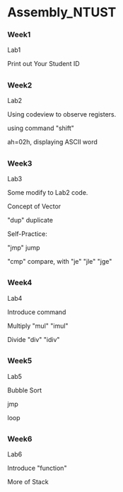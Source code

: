 # Assembly_NTUST
### Week1
Lab1 

Print out Your Student ID
##

### Week2
Lab2 

Using codeview to observe registers.

using command "shift"

ah=02h, displaying ASCII word
##

### Week3
Lab3

Some modify to Lab2 code.

Concept of Vector

"dup" duplicate

Self-Practice:

"jmp" jump

"cmp" compare, with "je" "jle" "jge"
##

### Week4
Lab4

Introduce command 

Multiply "mul" "imul"

Divide "div" "idiv"
##

### Week5
Lab5

Bubble Sort 

jmp

loop

##

### Week6
Lab6

Introduce "function" 

More of Stack

##
